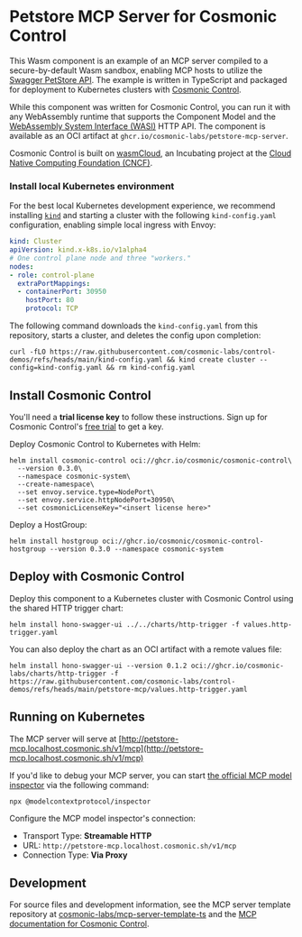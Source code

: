 # Petstore MCP Server for Cosmonic Control

This Wasm component is an example of an MCP server compiled to a secure-by-default Wasm sandbox, enabling MCP hosts to utilize the [Swagger PetStore API](https://petstore3.swagger.io/api/v3/openapi.json). The example is written in TypeScript and packaged for deployment to Kubernetes clusters with [Cosmonic Control](https://cosmonic.com/docs/). 

While this component was written for Cosmonic Control, you can run it with any WebAssembly runtime that supports the Component Model and the [WebAssembly System Interface (WASI)](https://wasi.dev/) HTTP API. The component is available as an OCI artifact at `ghcr.io/cosmonic-labs/petstore-mcp-server`.

Cosmonic Control is built on [wasmCloud](https://wasmcloud.com/), an Incubating project at the [Cloud Native Computing Foundation (CNCF)](https://www.cncf.io/).

### Install local Kubernetes environment

For the best local Kubernetes development experience, we recommend installing [`kind`](https://kind.sigs.k8s.io/) and starting a cluster with the following `kind-config.yaml` configuration, enabling simple local ingress with Envoy:

```yaml
kind: Cluster
apiVersion: kind.x-k8s.io/v1alpha4
# One control plane node and three "workers."
nodes:
- role: control-plane
  extraPortMappings:
  - containerPort: 30950
    hostPort: 80
    protocol: TCP
```

The following command downloads the `kind-config.yaml` from this repository, starts a cluster, and deletes the config upon completion:

```shell
curl -fLO https://raw.githubusercontent.com/cosmonic-labs/control-demos/refs/heads/main/kind-config.yaml && kind create cluster --config=kind-config.yaml && rm kind-config.yaml
```

## Install Cosmonic Control

You'll need a **trial license key** to follow these instructions. Sign up for Cosmonic Control's [free trial](https://cosmonic.com/trial) to get a key.

Deploy Cosmonic Control to Kubernetes with Helm:

```shell
helm install cosmonic-control oci://ghcr.io/cosmonic/cosmonic-control\
  --version 0.3.0\
  --namespace cosmonic-system\
  --create-namespace\
  --set envoy.service.type=NodePort\
  --set envoy.service.httpNodePort=30950\
  --set cosmonicLicenseKey="<insert license here>"
```

Deploy a HostGroup:

```shell
helm install hostgroup oci://ghcr.io/cosmonic/cosmonic-control-hostgroup --version 0.3.0 --namespace cosmonic-system
```

## Deploy with Cosmonic Control

Deploy this component to a Kubernetes cluster with Cosmonic Control using the shared HTTP trigger chart:

```shell
helm install hono-swagger-ui ../../charts/http-trigger -f values.http-trigger.yaml
```

You can also deploy the chart as an OCI artifact with a remote values file:

```shell
helm install hono-swagger-ui --version 0.1.2 oci://ghcr.io/cosmonic-labs/charts/http-trigger -f https://raw.githubusercontent.com/cosmonic-labs/control-demos/refs/heads/main/petstore-mcp/values.http-trigger.yaml
```

## Running on Kubernetes

The MCP server will serve at [http://petstore-mcp.localhost.cosmonic.sh/v1/mcp](http://petstore-mcp.localhost.cosmonic.sh/v1/mcp)

If you'd like to debug your MCP server, you can start [the official MCP model inspector](https://github.com/modelcontextprotocol/inspector) via the following command:

```shell
npx @modelcontextprotocol/inspector
```

Configure the MCP model inspector's connection:

* Transport Type: **Streamable HTTP**
* URL: `http://petstore-mcp.localhost.cosmonic.sh/v1/mcp`
* Connection Type: **Via Proxy**

## Development

For source files and development information, see the MCP server template repository at [cosmonic-labs/mcp-server-template-ts](https://github.com/cosmonic-labs/mcp-server-template-ts) and the [MCP documentation for Cosmonic Control](https://cosmonic.com/docs/securely-deploy-mcp-on-kubernetes).
